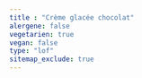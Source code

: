 ```yaml
---
title : "Crème glacée chocolat"
alergene: false
vegetarien: true
vegan: false
type: "lof"
sitemap_exclude: true
--- 
```


